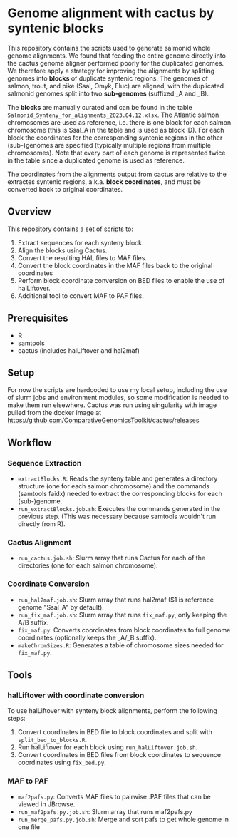 # Genome alignment with cactus by syntenic blocks

This repository contains the scripts used to generate salmonid whole genome alignments. We found that feeding the entire genome directly into the cactus genome aligner performed poorly for the duplicated genomes. We therefore apply a strategy for improving the alignments by splitting genomes into __blocks__ of duplicate syntenic regions. The genomes of salmon, trout, and pike (Ssal, Omyk, Eluc) are aligned, with the duplicated salmonid genomes split into two __sub-genomes__ (suffixed _A and _B).

The __blocks__ are manually curated and can be found in the table `Salmonid_Synteny_for_alignments_2023.04.12.xlsx`. The Atlantic salmon chromosomes are used as reference, i.e. there is one block for each salmon chromosome (this is Ssal_A in the table and is used as block ID). For each block the coordinates for the corresponding syntenic regions in the other (sub-)genomes are specified (typically multiple regions from multiple chromosomes). Note that every part of each genome is represented twice in the table since a duplicated genome is used as reference.

The coordinates from the alignments output from cactus are relative to the extractes syntenic regions, a.k.a. __block coordinates__, and must be converted back to original coordinates.

## Overview
This repository contains a set of scripts to:
1. Extract sequences for each synteny block.
2. Align the blocks using Cactus.
3. Convert the resulting HAL files to MAF files.
4. Convert the block coordinates in the MAF files back to the original coordinates
5. Perform block coordinate conversion on BED files to enable the use of halLiftover.
6. Additional tool to convert MAF to PAF files.


## Prerequisites
- R
- samtools
- cactus (includes halLiftover and hal2maf)

## Setup
For now the scripts are hardcoded to use my local setup, including the use of slurm jobs and environment modules, so some modification is needed to make them run elsewhere. Cactus was run using singularity with image pulled from the docker image at https://github.com/ComparativeGenomicsToolkit/cactus/releases

## Workflow

### Sequence Extraction
* `extractBlocks.R`: Reads the synteny table and generates a directory structure (one for each salmon chromosome) and the commands (samtools faidx) needed to extract the corresponding blocks for each (sub-)genome.
* `run_extractBlocks.job.sh`: Executes the commands generated in the previous step. (This was necessary because samtools wouldn't run directly from R).

### Cactus Alignment
* `run_cactus.job.sh`: Slurm array that runs Cactus for each of the directories (one for each salmon chromosome).

###  Coordinate Conversion
* `run_hal2maf.job.sh`: Slurm array that runs hal2maf ($1 is reference genome "Ssal_A" by default).
* `run_fix_maf.job.sh`: Slurm array that runs `fix_maf.py`, only keeping the A/B suffix.
* `fix_maf.py`: Converts coordinates from block coordinates to full genome coordinates (optionally keeps the _A/_B suffix).
* `makeChromSizes.R`: Generates a table of chromosome sizes needed for `fix_maf.py`.

## Tools

### halLiftover with coordinate conversion
To use halLiftover with synteny block alignments, perform the following steps:

1. Convert coordinates in BED file to block coordinates and split with `split_bed_to_blocks.R`.
2. Run halLiftover for each block using `run_halLiftover.job.sh`.
3. Convert coordinates in BED files from block coordinates to sequence coordinates using `fix_bed.py`.

### MAF to PAF
* `maf2pafs.py`: Converts MAF files to pairwise .PAF files that can be viewed in JBrowse.
* `run_maf2pafs.py.job.sh`: Slurm array that runs maf2pafs.py
* `run_merge_pafs.py.job.sh`: Merge and sort pafs to get whole genome in one file

